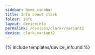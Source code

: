 ```yaml
---
sidebar: home_sidebar
title: Info about clark
folder: info
layout: deviceinfo
permalink: /devices/clark//variant2
device: clark_variant2
---
```

{% include templates/device_info.md %}

